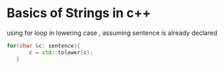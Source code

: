 # Basics of Strings in c++

 using for loop in lowering case , assuming sentence is already declared

 ```cpp
 for(char &c: sentence){
		c = std::tolower(c);
	}
```
